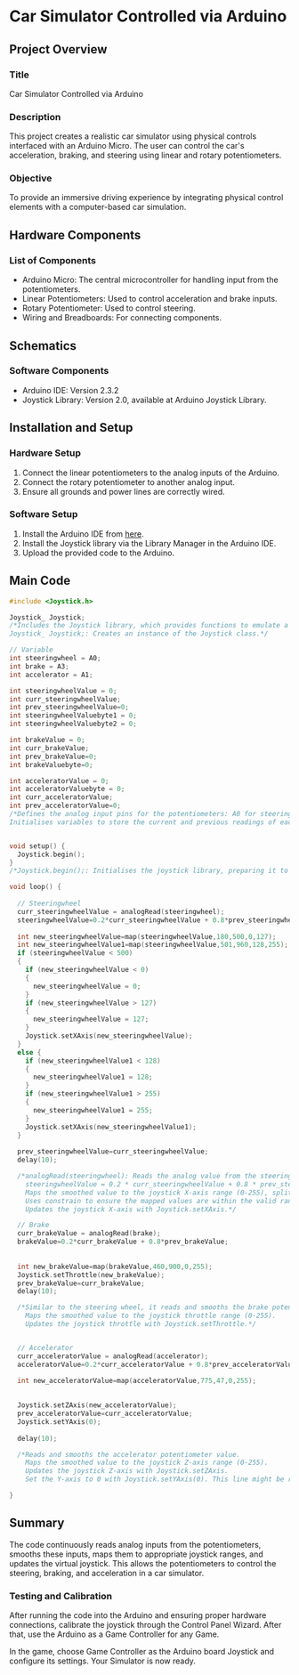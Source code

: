 # Car Simulator Controlled via Arduino

## Project Overview

### Title
Car Simulator Controlled via Arduino

### Description
This project creates a realistic car simulator using physical controls interfaced with an Arduino Micro. The user can control the car's acceleration, braking, and steering using linear and rotary potentiometers.

### Objective
To provide an immersive driving experience by integrating physical control elements with a computer-based car simulation.

## Hardware Components

### List of Components
- Arduino Micro: The central microcontroller for handling input from the potentiometers.
- Linear Potentiometers: Used to control acceleration and brake inputs.
- Rotary Potentiometer: Used to control steering.
- Wiring and Breadboards: For connecting components.

## Schematics

### Software Components
- Arduino IDE: Version 2.3.2
- Joystick Library: Version 2.0, available at Arduino Joystick Library.

## Installation and Setup

### Hardware Setup
1. Connect the linear potentiometers to the analog inputs of the Arduino.
2. Connect the rotary potentiometer to another analog input.
3. Ensure all grounds and power lines are correctly wired.

### Software Setup
1. Install the Arduino IDE from [here](https://www.arduino.cc/en/software).
2. Install the Joystick library via the Library Manager in the Arduino IDE.
3. Upload the provided code to the Arduino.

## Main Code

```cpp
#include <Joystick.h>

Joystick_ Joystick;
/*Includes the Joystick library, which provides functions to emulate a joystick.
Joystick_ Joystick;: Creates an instance of the Joystick class.*/

// Variable
int steeringwheel = A0;
int brake = A3; 
int accelerator = A1;

int steeringwheelValue = 0;
int curr_steeringwheelValue;
int prev_steeringwheelValue=0;
int steeringwheelValuebyte1 = 0;
int steeringwheelValuebyte2 = 0;

int brakeValue = 0;
int curr_brakeValue;
int prev_brakeValue=0;
int brakeValuebyte=0;

int acceleratorValue = 0;
int acceleratorValuebyte = 0;
int curr_acceleratorValue;
int prev_acceleratorValue=0;
/*Defines the analog input pins for the potentiometers: A0 for steering wheel, A3 for brake, and A1 for accelerator.
Initialises variables to store the current and previous readings of each potentiometer.*/


void setup() {
  Joystick.begin();
}
/*Joystick.begin();: Initialises the joystick library, preparing it to send data to the computer.*/

void loop() {
  
  // Steeringwheel
  curr_steeringwheelValue = analogRead(steeringwheel);
  steeringwheelValue=0.2*curr_steeringwheelValue + 0.8*prev_steeringwheelValue;
  
  int new_steeringwheelValue=map(steeringwheelValue,180,500,0,127);
  int new_steeringwheelValue1=map(steeringwheelValue,501,960,128,255);
  if (steeringwheelValue < 500)
  {
    if (new_steeringwheelValue < 0)
    {
      new_steeringwheelValue = 0;
    }
    if (new_steeringwheelValue > 127)
    {
      new_steeringwheelValue = 127;
    }
    Joystick.setXAxis(new_steeringwheelValue);
  }
  else {
    if (new_steeringwheelValue1 < 128)
    {
      new_steeringwheelValue1 = 128;
    }
    if (new_steeringwheelValue1 > 255)
    {
      new_steeringwheelValue1 = 255;
    }
    Joystick.setXAxis(new_steeringwheelValue1);
  }
  
  prev_steeringwheelValue=curr_steeringwheelValue;
  delay(10);

  /*analogRead(steeringwheel): Reads the analog value from the steering wheel potentiometer.
    steeringwheelValue = 0.2 * curr_steeringwheelValue + 0.8 * prev_steeringwheelValue;: Smooths the reading using a simple low-pass filter.
    Maps the smoothed value to the joystick X-axis range (0-255), splitting the range into two parts to handle different sensitivity levels.
    Uses constrain to ensure the mapped values are within the valid range.
    Updates the joystick X-axis with Joystick.setXAxis.*/

  // Brake
  curr_brakeValue = analogRead(brake);
  brakeValue=0.2*curr_brakeValue + 0.8*prev_brakeValue;
  
 
  int new_brakeValue=map(brakeValue,460,900,0,255);
  Joystick.setThrottle(new_brakeValue);
  prev_brakeValue=curr_brakeValue;
  delay(10);

  /*Similar to the steering wheel, it reads and smooths the brake potentiometer value.
    Maps the smoothed value to the joystick throttle range (0-255).
    Updates the joystick throttle with Joystick.setThrottle.*/


  // Accelerator
  curr_acceleratorValue = analogRead(accelerator);
  acceleratorValue=0.2*curr_acceleratorValue + 0.8*prev_acceleratorValue;
  
  int new_acceleratorValue=map(acceleratorValue,775,47,0,255);

   
  Joystick.setZAxis(new_acceleratorValue);
  prev_acceleratorValue=curr_acceleratorValue;
  Joystick.setYAxis(0);
  
  delay(10);

  /*Reads and smooths the accelerator potentiometer value.
    Maps the smoothed value to the joystick Z-axis range (0-255).
    Updates the joystick Z-axis with Joystick.setZAxis.
    Set the Y-axis to 0 with Joystick.setYAxis(0). This line might be redundant unless you have a specific reason to always set the Y-axis to 0.*/

}
```
## Summary

The code continuously reads analog inputs from the potentiometers, smooths these inputs, maps them to appropriate joystick ranges, and updates the virtual joystick. This allows the potentiometers to control the steering, braking, and acceleration in a car simulator.

### Testing and Calibration

After running the code into the Arduino and ensuring proper hardware connections, calibrate the joystick through the Control Panel Wizard. After that, use the Arduino as a Game Controller for any Game.

In the game, choose Game Controller as the Arduino board Joystick and configure its settings. Your Simulator is now ready.

